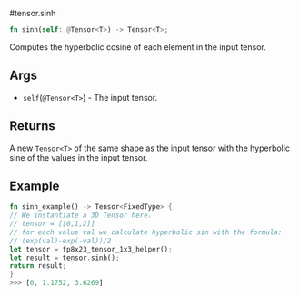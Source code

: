 #tensor.sinh

```rust
fn sinh(self: @Tensor<T>) -> Tensor<T>;
```

Computes the hyperbolic cosine of each element in the input tensor.

## Args

* `self`(`@Tensor<T>`) - The input tensor.


## Returns

A new `Tensor<T>` of the same shape as the input tensor with
the hyperbolic sine of the values in the input tensor.

## Example

```rust
fn sinh_example() -> Tensor<FixedType> {
// We instantiate a 3D Tensor here.
// tensor = [[0,1,2]]
// for each value val we calculate hyperbolic sin with the formula:
// (exp(val)-exp(-val))/2
let tensor = fp8x23_tensor_1x3_helper();
let result = tensor.sinh();
return result;
}
>>> [0, 1.1752, 3.6269]
```
